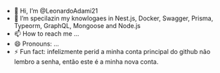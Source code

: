 - 👋 Hi, I’m @LeonardoAdami21
- 👀 I’m specilazin my knowlogaes in Nest.js, Docker, Swagger, Prisma, Typeorm, GraphQL, Mongoose and Node.js
- 📫 How to reach me ...
- 😄 Pronouns: ...
- ⚡ Fun fact: infelizmente perid a minha conta principal do github não lembro a senha, então este é a minha nova conta.

<!---
LeonardoAdami21/LeonardoAdami21 is a ✨ special ✨ repository because its `README.md` (this file) appears on your GitHub profile.
You can click the Preview link to take a look at your changes.
--->
